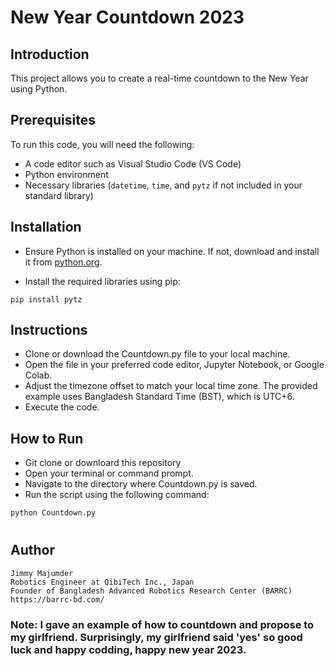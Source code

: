 # New Year Countdown 2023

## Introduction
This project allows you to create a real-time countdown to the New Year using Python. 


## Prerequisites
To run this code, you will need the following:
- A code editor such as Visual Studio Code (VS Code)
- Python environment
- Necessary libraries (`datetime`, `time`, and `pytz` if not included in your standard library)

## Installation
- Ensure Python is installed on your machine. If not, download and install it from [python.org](https://www.python.org/downloads/).

- Install the required libraries using pip:
```
pip install pytz

```

## Instructions
- Clone or download the Countdown.py file to your local machine.
- Open the file in your preferred code editor, Jupyter Notebook, or Google Colab.
- Adjust the timezone offset to match your local time zone. The provided example uses Bangladesh Standard Time (BST), which is UTC+6.
- Execute the code.

## How to Run
- Git clone or downloard this repository
- Open your terminal or command prompt.
- Navigate to the directory where Countdown.py is saved.
- Run the script using the following command:
```bash
python Countdown.py
```
#
#
## Author
```
Jimmy Majumder
Robotics Engineer at QibiTech Inc., Japan
Founder of Bangladesh Advanced Robotics Research Center (BARRC)
https://barrc-bd.com/
```

### Note: I gave an example of how to countdown and propose to my girlfriend. Surprisingly, my girlfriend said 'yes' so good luck and happy codding, happy new year 2023.